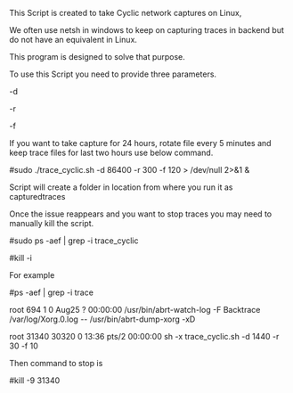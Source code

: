This Script is created to take Cyclic network captures on Linux, 

We often use netsh in windows to keep on capturing traces in backend but do not have an equivalent in Linux. 

This program is designed to solve that purpose. 

To use this Script you need to provide three parameters. 

-d <Total duration to run in seconds>

-r <Trace file rotation time in seconds>

-f <Time duration for which you want to keep traces>

If you want to take capture for 24 hours, rotate file every 5 minutes and keep trace files for last two hours use below command.

#sudo ./trace_cyclic.sh -d 86400 -r 300 -f 120 > /dev/null 2>&1 &

Script will create a folder in location from where you run it as capturedtraces

Once the issue reappears and you want to stop traces you may need to manually kill the script.

#sudo ps -aef | grep -i trace_cyclic

#kill -i <pid shown by above command for trace_cyclic>


For example

#ps -aef | grep -i trace

root       694     1  0 Aug25 ?        00:00:00 /usr/bin/abrt-watch-log -F Backtrace /var/log/Xorg.0.log -- /usr/bin/abrt-dump-xorg -xD

root     31340 30320  0 13:36 pts/2    00:00:00 sh -x trace_cyclic.sh -d 1440 -r 30 -f 10

Then command to stop is 

#kill -9 31340


